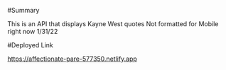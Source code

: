 #Summary

This is an API that displays Kayne West quotes
Not formatted for Mobile right now 1/31/22

#Deployed Link

https://affectionate-pare-577350.netlify.app